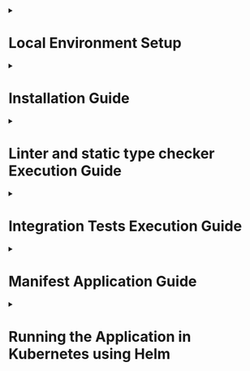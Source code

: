 <details><summary><h1>Local Environment Setup</h1></summary>

To make changes to the repository, you need to work within a devcontainer.

- Install [Docker Desktop](https://www.docker.com/products/docker-desktop/)
- Install [Visual Studio Code](https://code.visualstudio.com/download)
- [Set up Visual Studio Code and Docker to use Devcontainers](https://code.visualstudio.com/docs/devcontainers/containers#_getting-started)
- [Configure Git and SSH for working in Devcontainer](https://code.visualstudio.com/remote/advancedcontainers/sharing-git-credentials)
- [Install the Meslo Nerd Font for CLI in the terminal](https://github.com/romkatv/powerlevel10k?tab=readme-ov-file#fonts)
- Optionally, install and configure kubectl, as the container will use the host's settings
- Clone this repository to your workstation
- Open the repository directory in Visual Studio Code
- Install the [recommended Visual Studio Code extensions](.vscode/extensions.json)
- Press `Ctrl+Shift+P` or `Cmd+Shift+P` and select `Dev Containers: Rebuild and Reopen in Container`

</details>

<details><summary><h1>Installation Guide</h1></summary>

- Clone the repository and navigate into it.
```bash
git clone git@github.com:inferno681/shift_api_gateway.git
```
- Create a .env file in the root directory of the project with environment variables:
```
SECRET = (secret for token creation)
```
- To set up a virtual environment using Poetry, install it via pip:
```bash
pip install poetry
```
- To install the dependencies, run the command:

```bash
poetry install
```
- To start the API, run the command:
```bash
python src/app/main.py
```

</details>

<details><summary><h1>Linter and static type checker Execution Guide</h1></summary>

- To set up a virtual environment using Poetry, install it via pip:
```bash
pip install poetry
```
- To install the dependencies, run the command:

```bash
poetry install
```
- To run the linter, execute the command:

```bash
flake8 src/
```

- To run the static type checker, execute the command:

```bash
mypy src/
```
</details>

<details><summary><h1>Integration Tests Execution Guide</h1></summary>

- To set up a virtual environment using Poetry, install it via pip:
```bash
pip install poetry
```
- To install the dependencies, run the command:

```bash
poetry install
```

- To start the services, execute the command:

```bash
docker compose -f docker-compose-test.yaml up
```
if you use devcontainer skip next step.
- In the file src/config/config.yaml, replace the base_url values for each service with 127.0.0.1:(port from docker-compose-test.yaml)

- To run the integration tests, execute the command:

```bash
pytest src/tests/integration
```

</details>

<details><summary><h1>Manifest Application Guide</h1></summary>

- To load Kubernetes manifests for each file in the /kuber/ folder, run the following command:

```bash
kubectl apply -f ./kuber/<filename>.yaml
```
</details>

<details><summary><h1>Running the Application in Kubernetes using Helm</h1></summary>

- Run the following command:

```bash
helm install <prefix> ./api-gateway-chart
```
</details>
